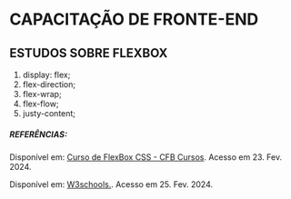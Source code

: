 #   CAPACITAÇÃO DE FRONTE-END

## ESTUDOS SOBRE FLEXBOX

1.  display: flex;
2.  flex-direction;
3.  flex-wrap;
4.  flex-flow;
5.  justy-content;


##### REFERÊNCIAS:

Disponível em: [Curso de FlexBox CSS -
CFB Cursos](https://www.youtube.com/playlist?list=PLx4x_zx8csUhDWtEa-AtDAgSSmLObBVaz). Acesso em 23. Fev. 2024.

Disponível em: [W3schools.](https://www.w3schools.com/cssref/css3_pr_flex-basis.php). Acesso em 25. Fev. 2024.


